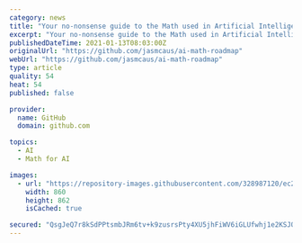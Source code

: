 ```yaml
---
category: news
title: "Your no-nonsense guide to the Math used in Artificial Intelligence"
excerpt: "Your no-nonsense guide to the Math used in Artificial Intelligence - jasmcaus/ai-math-roadmap"
publishedDateTime: 2021-01-13T08:03:00Z
originalUrl: "https://github.com/jasmcaus/ai-math-roadmap"
webUrl: "https://github.com/jasmcaus/ai-math-roadmap"
type: article
quality: 54
heat: 54
published: false

provider:
  name: GitHub
  domain: github.com

topics:
  - AI
  - Math for AI

images:
  - url: "https://repository-images.githubusercontent.com/328987120/ec266680-55a0-11eb-90a2-bce7668e4c5b"
    width: 860
    height: 862
    isCached: true

secured: "QsgJeQ7r8kSdPPtsmbJRm6tv+k9zusrsPty4XU5jhFiWV6iGLUfwhj1e2KSJO1t4cxRXIF0TTkMbB3to0RBcNv9673vc1wZ/KwjKlXam9IfttaccCE6wKKEcol/J2XiTQEU2C9CFg9+t2qVuTI8EzxXoScZqKzW3xVeGU6sX65CZNRnEL56mLKx6zvl7RGNguWuKsMk0sIQZ5Lpy5Hah88b5yAmRTfOUMtbclY0y8LW8FGUSorDIWPILK+my+N7CtRg0fs91nWwsFT3EY4JOwElvsS2IUtWlRntPUfFAss49tPytgAdqzfhhkX02cAb9U58EYOcL1lRP9LZWUgrVvFqG/+gKEpj79Q2sKUBi1rg=;Fk2OCmc5ILSU2sVlR70AaA=="
---
```


